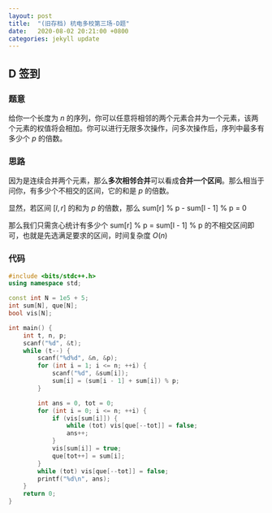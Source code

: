 ```yaml
---
layout: post
title:  "(旧存档) 杭电多校第三场-D题"
date:   2020-08-02 20:21:00 +0800
categories: jekyll update
---
```

## D 签到

### 题意

给你一个长度为 $n$ 的序列，你可以任意将相邻的两个元素合并为一个元素，该两个元素的权值将会相加。你可以进行无限多次操作，问多次操作后，序列中最多有多少个 $p$ 的倍数。

### 思路

因为是连续合并两个元素，那么**多次相邻合并**可以看成**合并一个区间**。那么相当于问你，有多少个不相交的区间，它的和是 $p$ 的倍数。

显然，若区间 $[l, r]$ 的和为 $p$ 的倍数，那么 sum[r] % p - sum[l - 1] % p = 0

那么我们只需贪心统计有多少个 sum[r] % p = sum[l - 1] % p 的不相交区间即可，也就是先选满足要求的区间，时间复杂度 $O(n)$

### 代码

```c++
#include <bits/stdc++.h>
using namespace std;

const int N = 1e5 + 5;
int sum[N], que[N];
bool vis[N];

int main() {
    int t, n, p;
    scanf("%d", &t);
    while (t--) {
        scanf("%d%d", &n, &p);
        for (int i = 1; i <= n; ++i) {
            scanf("%d", &sum[i]);
            sum[i] = (sum[i - 1] + sum[i]) % p;
        }

        int ans = 0, tot = 0;
        for (int i = 0; i <= n; ++i) {
            if (vis[sum[i]]) {
                while (tot) vis[que[--tot]] = false;
                ans++;
            }
            vis[sum[i]] = true;
            que[tot++] = sum[i];
        }
        while (tot) vis[que[--tot]] = false;
        printf("%d\n", ans);
    }
    return 0;
}
```
